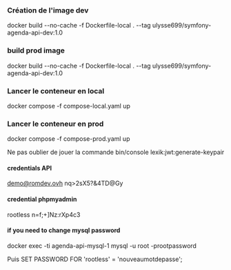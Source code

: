 ### Création de l'image dev
docker build --no-cache -f Dockerfile-local . --tag ulysse699/symfony-agenda-api-dev:1.0

### build prod image
docker build --no-cache -f Dockerfile-local . --tag ulysse699/symfony-agenda-api-dev:1.0

### Lancer le conteneur en local
docker compose -f compose-local.yaml up

### Lancer le conteneur en prod
docker compose -f compose-prod.yaml up

Ne pas oublier de jouer la commande
bin/console lexik:jwt:generate-keypair

#### credentials API
demo@romdev.ovh
nq>2sX5?&4TD@Gy

#### credential phpmyadmin
rootless
n=f;+]Nz:rXp4c3


#### if you need to change mysql password
docker exec -ti agenda-api-mysql-1 mysql -u root -prootpassword

Puis
SET PASSWORD FOR 'rootless' = 'nouveaumotdepasse';

